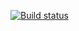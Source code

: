 [![Build status](https://ci.appveyor.com/api/projects/status/cb33c78xs5yq7aqc?svg=true)](https://ci.appveyor.com/project/ViktoriyaBelova/bdd)
